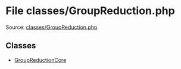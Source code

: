 File classes/GroupReduction.php
=========

Source: [classes/GroupReduction.php](https://github.com/PrestaShop/PrestaShop/blob/1.6.0.4/classes/GroupReduction.php)


Classes
-------

* [GroupReductionCore](class.GroupReductionCore.md)

